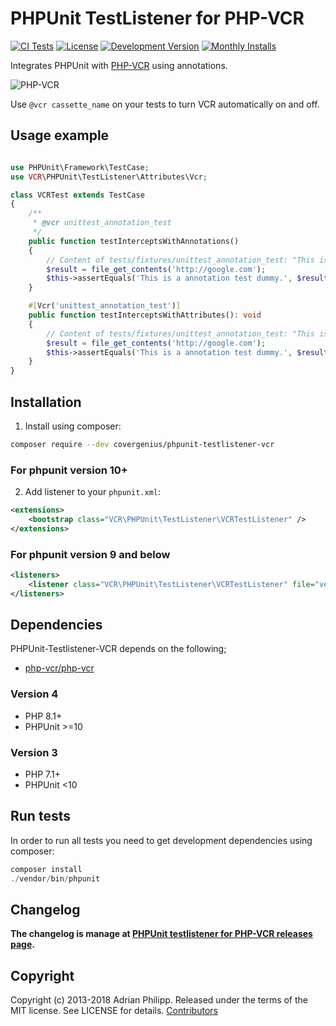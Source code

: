# PHPUnit TestListener for PHP-VCR

[![CI Tests](https://github.com/covergenius/phpunit-testlistener-vcr/actions/workflows/ci.yml/badge.svg?branch=master)](https://github.com/covergenius/phpunit-testlistener-vcr/actions)
[![License](https://img.shields.io/packagist/l/covergenius/phpunit-testlistener-vcr.svg?style=flat-square)](LICENSE)
[![Development Version](https://img.shields.io/packagist/vpre/covergenius/phpunit-testlistener-vcr.svg?style=flat-square)](https://packagist.org/packages/covergenius/phpunit-testlistener-vcr)
[![Monthly Installs](https://img.shields.io/packagist/dm/covergenius/phpunit-testlistener-vcr.svg?style=flat-square)](https://packagist.org/packages/covergenius/phpunit-testlistener-vcr)

Integrates PHPUnit with [PHP-VCR](http://github.com/covergenius/php-vcr) using annotations.

![PHP-VCR](https://user-images.githubusercontent.com/133832/27151811-0d95c6c4-514c-11e7-834e-eff1eec2ea16.png)

Use `@vcr cassette_name` on your tests to turn VCR automatically on and off.



## Usage example

``` php

use PHPUnit\Framework\TestCase;
use VCR\PHPUnit\TestListener\Attributes\Vcr;

class VCRTest extends TestCase
{
    /**
     * @vcr unittest_annotation_test
     */
    public function testInterceptsWithAnnotations()
    {
        // Content of tests/fixtures/unittest_annotation_test: "This is a annotation test dummy".
        $result = file_get_contents('http://google.com');
        $this->assertEquals('This is a annotation test dummy.', $result, 'Call was not intercepted (using annotations).');
    }

    #[Vcr('unittest_annotation_test')]
    public function testInterceptsWithAttributes(): void
    {
        // Content of tests/fixtures/unittest_annotation_test: "This is a annotation test dummy".
        $result = file_get_contents('http://google.com');
        $this->assertEquals('This is a annotation test dummy.', $result, 'Call was not intercepted (using attributes).');
    }
}
```

## Installation

1) Install using composer:

``` sh
composer require --dev covergenius/phpunit-testlistener-vcr
```

### For phpunit version 10+

2) Add listener to your `phpunit.xml`:

``` xml
<extensions>
    <bootstrap class="VCR\PHPUnit\TestListener\VCRTestListener" />
</extensions>
```

### For phpunit version 9 and below
``` xml
<listeners>
    <listener class="VCR\PHPUnit\TestListener\VCRTestListener" file="vendor/covergenius/phpunit-testlistener-vcr/src/VCRTestListener.php" />
</listeners>
```

## Dependencies
PHPUnit-Testlistener-VCR depends on the following;

* [php-vcr/php-vcr](https://github.com/covergenius/php-vcr)

### Version 4
* PHP 8.1+
* PHPUnit >=10

### Version 3

* PHP 7.1+
* PHPUnit <10 


## Run tests

In order to run all tests you need to get development dependencies using composer:

``` php
composer install
./vendor/bin/phpunit
```

## Changelog

**The changelog is manage at [PHPUnit testlistener for PHP-VCR releases page](https://github.com/covergenius/phpunit-testlistener-vcr/releases).**

## Copyright
Copyright (c) 2013-2018 Adrian Philipp. Released under the terms of the MIT license. See LICENSE for details.
[Contributors](https://github.com/covergenius/phpunit-testlistener-vcr/graphs/contributors)
